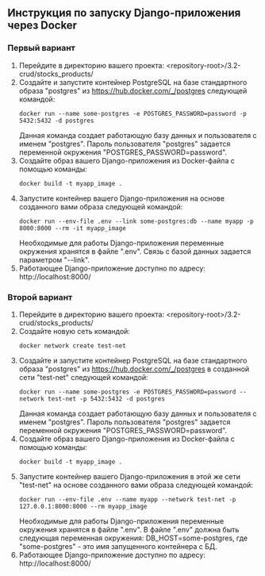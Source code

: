 ## Инструкция по запуску Django-приложения через Docker

### Первый вариант

1. Перейдите в директорию вашего проекта: \<repository-root>/3.2-crud/stocks_products/
2. Создайте и запустите контейнер PostgreSQL на базе стандартного образа "postgres" из https://hub.docker.com/_/postgres следующей командой:
    ```shell
    docker run --name some-postgres -e POSTGRES_PASSWORD=password -p 5432:5432 -d postgres
    ```
    Данная команда создает работающую базу данных и пользователя с именем "postgres". Пароль пользователя "postgres" задается переменной окружения "POSTGRES_PASSWORD=password".
3. Создайте образ вашего Django-приложения из Docker-файла с помощью команды:
    ```shell
    docker build -t myapp_image .
    ```
4. Запустите контейнер вашего Django-приложения на основе созданного вами образа следующей командой:
   ```shell
   docker run --env-file .env --link some-postgres:db --name myapp -p 8000:8000 --rm -it myapp_image
   ```
   Необходимые для работы Django-приложения переменные окружения хранятся в файле ".env". Связь с базой данных задается параметром "--link".
5. Работающее Django-приложение доступно по адресу: http://localhost:8000/

### Второй вариант

1. Перейдите в директорию вашего проекта: \<repository-root>/3.2-crud/stocks_products/
2. Создайте новую сеть командой:
    ```shell
    docker network create test-net
    ```
3. Создайте и запустите контейнер PostgreSQL на базе стандартного образа "postgres" из https://hub.docker.com/_/postgres в созданной сети "test-net" следующей командой:
    ```shell
    docker run --name some-postgres -e POSTGRES_PASSWORD=password --network test-net -p 5432:5432 -d postgres
    ```
    Данная команда создает работающую базу данных и пользователя с именем "postgres". Пароль пользователя "postgres" задается переменной окружения "POSTGRES_PASSWORD=password".
4. Создайте образ вашего Django-приложения из Docker-файла с помощью команды:
    ```shell
    docker build -t myapp_image .
    ```
5. Запустите контейнер вашего Django-приложения в этой же сети "test-net" на основе созданного вами образа следующей командой:
   ```shell
   docker run --env-file .env --name myapp --network test-net -p 127.0.0.1:8000:8000 --rm myapp_image
   ```
   Необходимые для работы Django-приложения переменные окружения хранятся в файле ".env". В файле ".env" должна быть следующая переменная окружения: DB_HOST=some-postgres, где "some-postgres" - это имя запущенного контейнера с БД.
6. Работающее Django-приложение доступно по адресу: http://localhost:8000/
